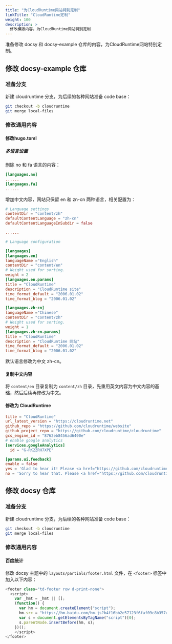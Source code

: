 ```yaml
---
title: "为CloudRuntime网站特别定制"
linkTitle: "CloudRuntime定制"
weight: 100
description: >
  修改模版内容，为CloudRuntime网站特别定制
---
```




准备修改 docsy 和 docsy-example 仓库的内容，为CloudRuntime网站特别定制。

## 修改 docsy-example 仓库

### 准备分支

新建 cloudruntime 分支，为后续的各种网站准备 code base：

```bash
git checkout -b cloudruntime
git merge local-files
```

### 修改通用内容

#### 修改hugo.toml

##### 多语言设置

删除 no 和 fa 语言的内容：

```toml
[languages.no]
......
[languages.fa]
......
```

增加中文内容，网站只保留 en 和 zn-cn 两种语言，相关配置为：

```toml
# Language settings
contentDir = "content/zh"
defaultContentLanguage = "zh-cn"
defaultContentLanguageInSubdir = false

......

# Language configuration

[languages]
[languages.en]
languageName ="English"
contentDir = "content/en"
# Weight used for sorting.
weight = 2
[languages.en.params]
title = "CloudRuntime"
description = "CloudRuntime site"
time_format_default = "2006.01.02"
time_format_blog = "2006.01.02"

[languages.zh-cn]
languageName ="Chinese"
contentDir = "content/zh"
# Weight used for sorting.
weight = 1
[languages.zh-cn.params]
title = "CloudRuntime"
description = "CloudRuntime 网站"
time_format_default = "2006.01.02"
time_format_blog = "2006.01.02"
```

默认语言修改为中文 zh-cn。

#### 复制中文内容

将 `content/en` 目录复制为 `content/zh` 目录，先重用英文内容为中文内容的基础，然后后续再修改为中文。

#### 修改为 CloudRuntime

```toml
title = "CloudRuntime"
url_latest_version = "https://cloudruntime.net"
github_repo = "https://github.com/cloudruntime/website"
github_project_repo = "https://github.com/cloudruntime/cloudruntime"
gcs_engine_id = "8762eb8456ad6400e"
# enable google analytics
[services.googleAnalytics]
  id = "G-RK2ZRH7XPE"

[params.ui.feedback]
enable = false
yes = 'Glad to hear it! Please <a href="https://github.com/cloudruntime/cloudruntime/issues/new">tell us how we can improve</a>.'
no = 'Sorry to hear that. Please <a href="https://github.com/cloudruntime/cloudruntime/issues/new">tell us how we can improve</a>.'

```



## 修改 docsy 仓库

### 准备分支

新建 cloudruntime 分支，为后续的各种网站准备 code base：

```bash
git checkout -b cloudruntime
git merge local-files
```

### 修改通用内容

#### 百度统计

修改 docsy 主题中的 `layouts/partials/footer.html` 文件，在 `<footer>` 标签中加入以下内容：

```javascript
<footer class="td-footer row d-print-none">
  <script>
    var _hmt = _hmt || [];
    (function() {
      var hm = document.createElement("script");
      hm.src = "https://hm.baidu.com/hm.js?b4f16bb2e57123f6faf09c8b3574d07a";
      var s = document.getElementsByTagName("script")[0]; 
      s.parentNode.insertBefore(hm, s);
    })();
    </script>    
</footer>
```


